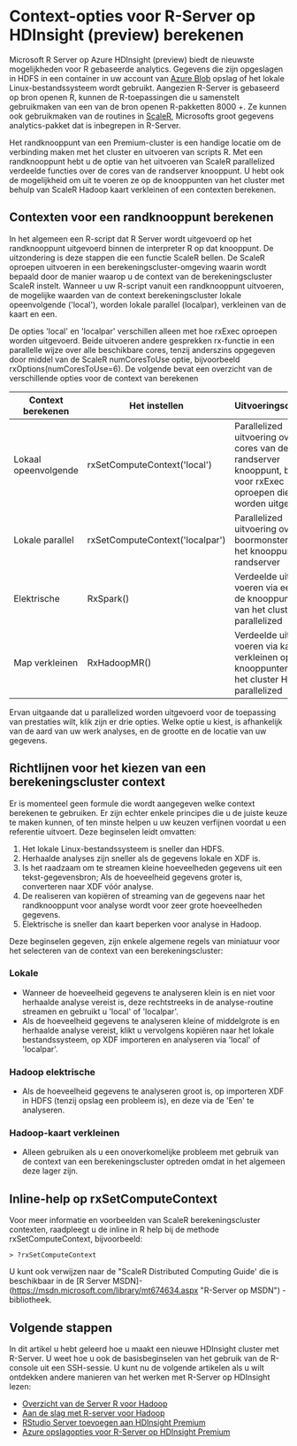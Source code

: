 <properties
   pageTitle="Context-opties voor R-Server op HDInsight (preview) berekenen | Microsoft Azure"
   description="Meer informatie over de verschillende berekeningscluster context opties beschikbaar voor gebruikers met R-Server op HDInsight (preview)"
   services="HDInsight"
   documentationCenter=""
   authors="jeffstokes72"
   manager="jhubbard"
   editor="cgronlun"
/>

<tags
   ms.service="HDInsight"
   ms.devlang="R"
   ms.topic="article"
   ms.tgt_pltfrm="na"
   ms.workload="data-services"
   ms.date="10/18/2016"
   ms.author="jeffstok"
/>

# <a name="compute-context-options-for-r-server-on-hdinsight-preview"></a>Context-opties voor R-Server op HDInsight (preview) berekenen

Microsoft R Server op Azure HDInsight (preview) biedt de nieuwste mogelijkheden voor R gebaseerde analytics. Gegevens die zijn opgeslagen in HDFS in een container in uw account van [Azure Blob](../storage/storage-introduction.md "Azure-blobopslag") opslag of het lokale Linux-bestandssysteem wordt gebruikt. Aangezien R-Server is gebaseerd op bron openen R, kunnen de R-toepassingen die u samenstelt gebruikmaken van een van de bron openen R-pakketten 8000 +. Ze kunnen ook gebruikmaken van de routines in [ScaleR](http://www.revolutionanalytics.com/revolution-r-enterprise-scaler "Revolutie Analytics ScaleR"), Microsofts groot gegevens analytics-pakket dat is inbegrepen in R-Server.  

Het randknooppunt van een Premium-cluster is een handige locatie om de verbinding maken met het cluster en uitvoeren van scripts R. Met een randknooppunt hebt u de optie van het uitvoeren van ScaleR parallelized verdeelde functies over de cores van de randserver knooppunt. U hebt ook de mogelijkheid om uit te voeren ze op de knooppunten van het cluster met behulp van ScaleR Hadoop kaart verkleinen of een contexten berekenen.

## <a name="compute-contexts-for-an-edge-node"></a>Contexten voor een randknooppunt berekenen

In het algemeen een R-script dat R Server wordt uitgevoerd op het randknooppunt uitgevoerd binnen de interpreter R op dat knooppunt. De uitzondering is deze stappen die een functie ScaleR bellen. De ScaleR oproepen uitvoeren in een berekeningscluster-omgeving waarin wordt bepaald door de manier waarop u de context van de berekeningscluster ScaleR instelt.  Wanneer u uw R-script vanuit een randknooppunt uitvoeren, de mogelijke waarden van de context berekeningscluster lokale opeenvolgende ('local'), worden lokale parallel (localpar), verkleinen van de kaart en een.

De opties 'local' en 'localpar' verschillen alleen met hoe rxExec oproepen worden uitgevoerd. Beide uitvoeren andere gesprekken rx-functie in een parallelle wijze over alle beschikbare cores, tenzij anderszins opgegeven door middel van de ScaleR numCoresToUse optie, bijvoorbeeld rxOptions(numCoresToUse=6). De volgende bevat een overzicht van de verschillende opties voor de context van berekenen

| Context berekenen  | Het instellen                      | Uitvoeringscontext                                                                     |
|------------------|---------------------------------|---------------------------------------------------------------------------------------|
| Lokaal opeenvolgende | rxSetComputeContext('local')    | Parallelized uitvoering over de cores van de randserver knooppunt, behalve voor rxExec oproepen die serie worden uitgevoerd |
| Lokale parallel   | rxSetComputeContext('localpar') | Parallelized uitvoering over de boormonsters van het knooppunt randserver                                 |
| Elektrische            | RxSpark()                       | Verdeelde uit te voeren via een op de knooppunten van het cluster HDI parallelized      |
| Map verkleinen       | RxHadoopMR()                    | Verdeelde uit te voeren via kaart verkleinen op de knooppunten van het cluster HDI parallelized |


Ervan uitgaande dat u parallelized worden uitgevoerd voor de toepassing van prestaties wilt, klik zijn er drie opties. Welke optie u kiest, is afhankelijk van de aard van uw werk analyses, en de grootte en de locatie van uw gegevens.

## <a name="guidelines-for-deciding-on-a-compute-context"></a>Richtlijnen voor het kiezen van een berekeningscluster context

Er is momenteel geen formule die wordt aangegeven welke context berekenen te gebruiken. Er zijn echter enkele principes die u de juiste keuze te maken kunnen, of ten minste helpen u uw keuzen verfijnen voordat u een referentie uitvoert. Deze beginselen leidt omvatten:

1.  Het lokale Linux-bestandssysteem is sneller dan HDFS.
2.  Herhaalde analyses zijn sneller als de gegevens lokale en XDF is.
3.  Is het raadzaam om te streamen kleine hoeveelheden gegevens uit een tekst-gegevensbron; Als de hoeveelheid gegevens groter is, converteren naar XDF vóór analyse.
4.  De realiseren van kopiëren of streaming van de gegevens naar het randknooppunt voor analyse wordt voor zeer grote hoeveelheden gegevens.
5.  Elektrische is sneller dan kaart beperken voor analyse in Hadoop.

Deze beginselen gegeven, zijn enkele algemene regels van miniatuur voor het selecteren van de context van een berekeningscluster:

### <a name="local"></a>Lokale

- Wanneer de hoeveelheid gegevens te analyseren klein is en niet voor herhaalde analyse vereist is, deze rechtstreeks in de analyse-routine streamen en gebruikt u 'local' of 'localpar'.
- Als de hoeveelheid gegevens te analyseren kleine of middelgrote is en herhaalde analyse vereist, klikt u vervolgens kopiëren naar het lokale bestandssysteem, op XDF importeren en analyseren via 'local' of 'localpar'.

### <a name="hadoop-spark"></a>Hadoop elektrische

- Als de hoeveelheid gegevens te analyseren groot is, op importeren XDF in HDFS (tenzij opslag een probleem is), en deze via de 'Een' te analyseren.

### <a name="hadoop-map-reduce"></a>Hadoop-kaart verkleinen

- Alleen gebruiken als u een onoverkomelijke probleem met gebruik van de context van een berekeningscluster optreden omdat in het algemeen deze lager zijn.  

## <a name="inline-help-on-rxsetcomputecontext"></a>Inline-help op rxSetComputeContext

Voor meer informatie en voorbeelden van ScaleR berekeningscluster contexten, raadpleegt u de inline in R help bij de methode rxSetComputeContext, bijvoorbeeld:

    > ?rxSetComputeContext

U kunt ook verwijzen naar de "ScaleR Distributed Computing Guide' die is beschikbaar in de [R Server MSDN]-(https://msdn.microsoft.com/library/mt674634.aspx "R-Server op MSDN") -bibliotheek.


## <a name="next-steps"></a>Volgende stappen

In dit artikel u hebt geleerd hoe u maakt een nieuwe HDInsight cluster met R-Server. U weet hoe u ook de basisbeginselen van het gebruik van de R-console uit een SSH-sessie. U kunt nu de volgende artikelen als u wilt ontdekken andere manieren van het werken met R-Server op HDInsight lezen:

- [Overzicht van de Server R voor Hadoop](hdinsight-hadoop-r-server-overview.md)
- [Aan de slag met R-server voor Hadoop](hdinsight-hadoop-r-server-get-started.md)
- [RStudio Server toevoegen aan HDInsight Premium](hdinsight-hadoop-r-server-install-r-studio.md)
- [Azure opslagopties voor R-Server op HDInsight Premium](hdinsight-hadoop-r-server-storage.md)
